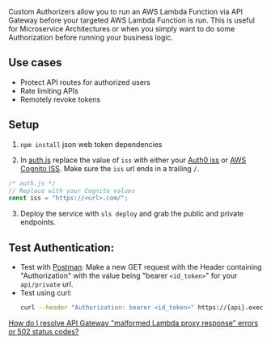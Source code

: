 Custom Authorizers allow you to run an AWS Lambda Function via API Gateway before your targeted AWS Lambda Function is run. This is useful for Microservice Architectures or when you simply want to do some Authorization before running your business logic.


## Use cases

- Protect API routes for authorized users
- Rate limiting APIs
- Remotely revoke tokens

## Setup

1. `npm install` json web token dependencies

2. In [auth.js](auth.js#L10) replace the value of `iss` with either your [Auth0 iss](http://bit.ly/2hoeRXk) or [AWS Cognito ISS](http://amzn.to/2fo77UI). Make sure the `iss` url ends in a trailing `/`.

  ```js
  /* auth.js */
  // Replace with your Cognito values
  const iss = "https://<url>.com/";
  ```

3. Deploy the service with `sls deploy` and grab the public and private endpoints.

## Test Authentication:  
-  Test with [Postman](https://chrome.google.com/webstore/detail/postman/fhbjgbiflinjbdggehcddcbncdddomop?hl=en): Make a new GET request with the Header containing "Authorization" with the value being "bearer `<id_token>`" for your `api/private` url.
- Test using curl:
  ```sh
  curl --header "Authorization: bearer <id_token>" https://{api}.execute-api.{region}.amazonaws.com/api/private
  ```


[How do I resolve API Gateway "malformed Lambda proxy response" errors or 502 status codes?](https://aws.amazon.com/premiumsupport/knowledge-center/malformed-502-api-gateway/)